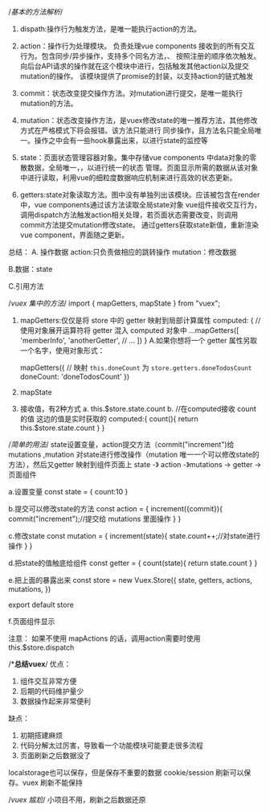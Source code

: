 /*基本的方法解析*/
1. dispath:操作行为触发方法，是唯一能执行action的方法。

2. action：操作行为处理模块。
负责处理vue components 接收到的所有交互行为。包含同步/异步操作，支持多个同名方法，、
按照注册的顺序依次触发。向后台API请求的操作就在这个模块中进行，包括触发其他action以及提交mutation的操作。
该模块提供了promise的封装，以支持action的链式触发

3. commit：状态改变提交操作方法。对mutation进行提交，是唯一能执行mutation的方法。

4. mutation：状态改变操作方法，是vuex修改state的唯一推荐方法，其他修改方式在严格模式下将会报错。该方法只能进行
同步操作，且方法名只能全局唯一。操作之中会有一些hook暴露出来，以进行state的监控等


5. state：页面状态管理容器对象。集中存储vue components 中data对象的零散数据，全局唯一，，以进行统一的状态
管理。页面显示所需的数据从该对象中进行读取，利用vue的细粒度数据响应机制来进行高效的状态更新。

6. getters:state对象读取方法。图中没有单独列出该模块。应该被包含在render中，vue components通过该方法读取全局state对象
vue组件接收交互行为，调用dispatch方法触发action相关处理，若页面状态需要改变，则调用commit方法提交mutation修改state。
通过getters获取state新值，重新渲染vue component，界面随之更新。

总结：
A. 操作数据
    action:只负责做相应的跳转操作
    mutation：修改数据

B.数据：state

C.引用方法

/*vuex 集中的方法*/
import { mapGetters, mapState } from "vuex";

1. mapGetters:仅仅是将 store 中的 getter 映射到局部计算属性
    computed: {
        // 使用对象展开运算符将 getter 混入 computed 对象中
        ...mapGetters([
            'memberInfo',
            'anotherGetter',
            // ...
        ])
    }
    A.如果你想将一个 getter 属性另取一个名字，使用对象形式：

    mapGetters({
      // 映射 `this.doneCount` 为 `store.getters.doneTodosCount`
      doneCount: 'doneTodosCount'
    })
2. mapState
3. 接收值，有2种方式
    a. this.$store.state.count
    b. //在computed接收 count 的值 这边的值是实时获取的
        computed:{
            count(){
              return this.$store.state.count 
            }
        }
        
        
/*简单的用法*/
state设置变量，action提交方法（commit("increment")给 mutations ,mutation 对state进行修改操作（mutation 唯一一个可以修改state的方法），然后又getter 映射到组件页面上
state -》 action -》mutations -> getter ->页面组件

a.设置变量
const state = {
    count:10
}

b.提交可以修改state的方法
const action = {
    increment({commit}){
        commit("increment");//提交给 mutations 里面操作
    }
}

c.修改state
const mutation = {
    increment(state){
        state.count++;//对state进行操作
    }
}

d.把state的值触底给组件
const getter = {
    count(state){
        return state.count
    }
}

e.把上面的暴露出来
const store = new Vuex.Store({
    state,
    getters,
    actions,
    mutations,
})

export default store

f.页面组件显示
<template>
    <div id="app">
        {{count}}
        <button @click="increment">增加+</button>
    </div>
</template>
<script>
    import {mapGetters, mapState,mapActions} from 'vuex'
    export default {
        data() {
            return {
            }
        },
        computed: {
            ...mapGetters([ //映射，获取state的值
                "count",
            ])
        },
        methods: {
            ...mapActions([//这是执行方法
                "increment",
            ])
        }
    }
</script>

注意：
如果不使用 mapActions 的话，调用action需要时使用 this.$store.dispatch
<template>
    <div>
        <h1>vuex:{{count}}</h1>
        <p>{{count}}是{{isOdd}}</p>
        <div><button @click="increment">增加+</button></div>
    </div>
</template>
<script type="text/javascript">
export default {
    data() {
        return {

        }
    },
    created() {
        this.test();
    },
    methods: {
        increment(){
           this.$store.dispatch('increment');
        }
    }
}
</script>

/*****总结vuex****/
优点：
1. 组件交互非常方便
2. 后期的代码维护量少
3. 数据操作起来非常便利

缺点：
1. 初期搭建麻烦
2. 代码分解太过厉害，导致看一个功能模块可能要走很多流程
3. 页面刷新之后数据没了

localstorage也可以保存，但是保存不重要的数据 cookie/session 刷新可以保存。vuex 刷新不能保持

/*vuex 尴尬*/
小项目不用，刷新之后数据还原